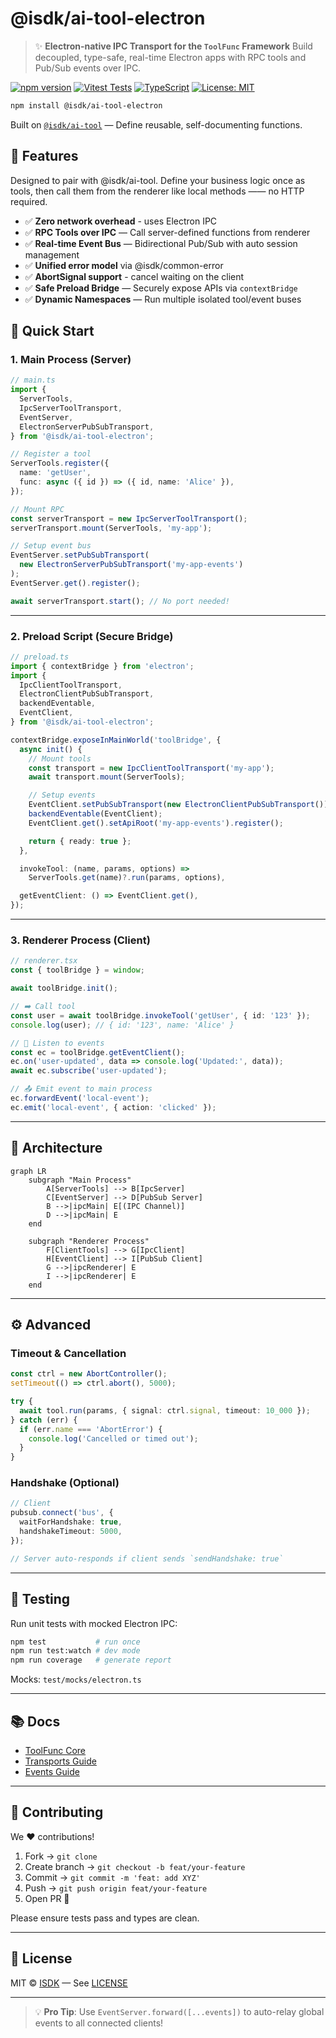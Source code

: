# @isdk/ai-tool-electron

> ✨ **Electron-native IPC Transport for the `ToolFunc` Framework**
> Build decoupled, type-safe, real-time Electron apps with RPC tools and Pub/Sub events over IPC.

[![npm version](https://img.shields.io/npm/v/@isdk/ai-tool-electron.svg?style=flat-square)](https://www.npmjs.com/package/@isdk/ai-tool-electron)
[![Vitest Tests](https://img.shields.io/badge/tests-vitest-green?style=flat-square)](https://vitest.dev/)
[![TypeScript](https://img.shields.io/badge/types-TypeScript-blue?style=flat-square)](https://www.typescriptlang.org/)
[![License: MIT](https://img.shields.io/badge/license-MIT-purple?style=flat-square)](LICENSE)

```bash
npm install @isdk/ai-tool-electron
```

Built on [`@isdk/ai-tool`](https://github.com/isdk/ai-tool) — Define reusable, self-documenting functions.

## 🌟 Features

Designed to pair with @isdk/ai-tool. Define your business logic once as tools, then call them from the renderer like local methods —— no HTTP required.

* ✅ **Zero network overhead** - uses Electron IPC
* ✅ **RPC Tools over IPC** — Call server-defined functions from renderer
* ✅ **Real-time Event Bus** — Bidirectional Pub/Sub with auto session management
* ✅ **Unified error model** via @isdk/common-error
* ✅ **AbortSignal support** - cancel waiting on the client
* ✅ **Safe Preload Bridge** — Securely expose APIs via `contextBridge`
* ✅ **Dynamic Namespaces** — Run multiple isolated tool/event buses

## 🚀 Quick Start

### 1. Main Process (Server)

```ts
// main.ts
import {
  ServerTools,
  IpcServerToolTransport,
  EventServer,
  ElectronServerPubSubTransport,
} from '@isdk/ai-tool-electron';

// Register a tool
ServerTools.register({
  name: 'getUser',
  func: async ({ id }) => ({ id, name: 'Alice' }),
});

// Mount RPC
const serverTransport = new IpcServerToolTransport();
serverTransport.mount(ServerTools, 'my-app');

// Setup event bus
EventServer.setPubSubTransport(
  new ElectronServerPubSubTransport('my-app-events')
);
EventServer.get().register();

await serverTransport.start(); // No port needed!
```

---

### 2. Preload Script (Secure Bridge)

```ts
// preload.ts
import { contextBridge } from 'electron';
import {
  IpcClientToolTransport,
  ElectronClientPubSubTransport,
  backendEventable,
  EventClient,
} from '@isdk/ai-tool-electron';

contextBridge.exposeInMainWorld('toolBridge', {
  async init() {
    // Mount tools
    const transport = new IpcClientToolTransport('my-app');
    await transport.mount(ServerTools);

    // Setup events
    EventClient.setPubSubTransport(new ElectronClientPubSubTransport());
    backendEventable(EventClient);
    EventClient.get().setApiRoot('my-app-events').register();

    return { ready: true };
  },

  invokeTool: (name, params, options) =>
    ServerTools.get(name)?.run(params, options),

  getEventClient: () => EventClient.get(),
});
```

---

### 3. Renderer Process (Client)

```ts
// renderer.tsx
const { toolBridge } = window;

await toolBridge.init();

// ➡️ Call tool
const user = await toolBridge.invokeTool('getUser', { id: '123' });
console.log(user); // { id: '123', name: 'Alice' }

// 🔔 Listen to events
const ec = toolBridge.getEventClient();
ec.on('user-updated', data => console.log('Updated:', data));
await ec.subscribe('user-updated');

// 📤 Emit event to main process
ec.forwardEvent('local-event');
ec.emit('local-event', { action: 'clicked' });
```

---

## 🔄 Architecture

```mermaid
graph LR
    subgraph "Main Process"
        A[ServerTools] --> B[IpcServer]
        C[EventServer] --> D[PubSub Server]
        B -->|ipcMain| E[(IPC Channel)]
        D -->|ipcMain| E
    end

    subgraph "Renderer Process"
        F[ClientTools] --> G[IpcClient]
        H[EventClient] --> I[PubSub Client]
        G -->|ipcRenderer| E
        I -->|ipcRenderer| E
    end
```

---

## ⚙️ Advanced

### Timeout & Cancellation

```ts
const ctrl = new AbortController();
setTimeout(() => ctrl.abort(), 5000);

try {
  await tool.run(params, { signal: ctrl.signal, timeout: 10_000 });
} catch (err) {
  if (err.name === 'AbortError') {
    console.log('Cancelled or timed out');
  }
}
```

### Handshake (Optional)

```ts
// Client
pubsub.connect('bus', {
  waitForHandshake: true,
  handshakeTimeout: 5000,
});

// Server auto-responds if client sends `sendHandshake: true`
```

---

## 🧪 Testing

Run unit tests with mocked Electron IPC:

```bash
npm test           # run once
npm run test:watch # dev mode
npm run coverage   # generate report
```

Mocks: `test/mocks/electron.ts`

---

## 📚 Docs

- [ToolFunc Core](https://github.com/isdk/ai-tool/blob/main/docs/toolFunc.md)
- [Transports Guide](https://github.com/isdk/ai-tool/blob/main/docs/transport.md)
- [Events Guide](https://github.com/isdk/ai-tool/blob/main/docs/pubsub.md)

---

## 🤝 Contributing

We ❤️ contributions!

1. Fork → `git clone`
2. Create branch → `git checkout -b feat/your-feature`
3. Commit → `git commit -m 'feat: add XYZ'`
4. Push → `git push origin feat/your-feature`
5. Open PR 🎉

Please ensure tests pass and types are clean.

---

## 📜 License

MIT © [ISDK](https://github.com/isdk) — See [LICENSE](LICENSE)

---

> 💡 **Pro Tip**: Use `EventServer.forward([...events])` to auto-relay global events to all connected clients!
